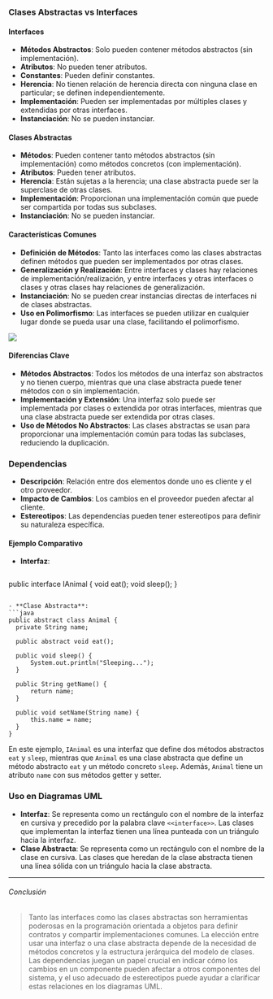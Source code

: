 

### Clases Abstractas vs Interfaces

#### Interfaces

- **Métodos Abstractos**: Solo pueden contener métodos abstractos (sin implementación).
- **Atributos**: No pueden tener atributos.
- **Constantes**: Pueden definir constantes.
- **Herencia**: No tienen relación de herencia directa con ninguna clase en particular; se definen independientemente.
- **Implementación**: Pueden ser implementadas por múltiples clases y extendidas por otras interfaces.
- **Instanciación**: No se pueden instanciar.

#### Clases Abstractas

- **Métodos**: Pueden contener tanto métodos abstractos (sin implementación) como métodos concretos (con implementación).
- **Atributos**: Pueden tener atributos.
- **Herencia**: Están sujetas a la herencia; una clase abstracta puede ser la superclase de otras clases.
- **Implementación**: Proporcionan una implementación común que puede ser compartida por todas sus subclases.
- **Instanciación**: No se pueden instanciar.

#### Características Comunes

- **Definición de Métodos**: Tanto las interfaces como las clases abstractas definen métodos que pueden ser implementados por otras clases.
- **Generalización y Realización**: Entre interfaces y clases hay relaciones de implementación/realización, y entre interfaces y otras interfaces o clases y otras clases hay relaciones de generalización.
- **Instanciación**: No se pueden crear instancias directas de interfaces ni de clases abstractas.
- **Uso en Polimorfismo**: Las interfaces se pueden utilizar en cualquier lugar donde se pueda usar una clase, facilitando el polimorfismo.

![](https://lh7-us.googleusercontent.com/docsz/AD_4nXdQfe4RsupgqxrJ386wgm_JT1pacbK1Xup4FPiV1srvbWJSQKRNSAZHjIwg4gmM0T_1vNtBKqmq1_Wd004RLVO5wAU3OfwYGVoqFtNtBJ83yrYmNvwfZK6RLsZjnB0LYA9odWT3Efi1gn_UhPhBY7pLuCE?key=VReuh94fGGpJZLGsXsGdUQ)


#### Diferencias Clave

- **Métodos Abstractos**: Todos los métodos de una interfaz son abstractos y no tienen cuerpo, mientras que una clase abstracta puede tener métodos con o sin implementación.
- **Implementación y Extensión**: Una interfaz solo puede ser implementada por clases o extendida por otras interfaces, mientras que una clase abstracta puede ser extendida por otras clases.
- **Uso de Métodos No Abstractos**: Las clases abstractas se usan para proporcionar una implementación común para todas las subclases, reduciendo la duplicación.

### Dependencias

- **Descripción**: Relación entre dos elementos donde uno es cliente y el otro proveedor.
- **Impacto de Cambios**: Los cambios en el proveedor pueden afectar al cliente.
- **Estereotipos**: Las dependencias pueden tener estereotipos para definir su naturaleza específica.

#### Ejemplo Comparativo

- **Interfaz**:
  ```java
public interface IAnimal {
    void eat();
    void sleep();
}
  ```

- **Clase Abstracta**:
```java
public abstract class Animal {
    private String name;
      
    public abstract void eat();
      
    public void sleep() {
        System.out.println("Sleeping...");
    }
    
    public String getName() {
        return name;
    }
      
    public void setName(String name) {
        this.name = name;
    }
}
  ```

En este ejemplo, `IAnimal` es una interfaz que define dos métodos abstractos `eat` y `sleep`, mientras que `Animal` es una clase abstracta que define un método abstracto `eat` y un método concreto `sleep`. Además, `Animal` tiene un atributo `name` con sus métodos getter y setter.

### Uso en Diagramas UML

- **Interfaz**: Se representa como un rectángulo con el nombre de la interfaz en cursiva y precedido por la palabra clave `<<interface>>`. Las clases que implementan la interfaz tienen una línea punteada con un triángulo hacia la interfaz.
- **Clase Abstracta**: Se representa como un rectángulo con el nombre de la clase en cursiva. Las clases que heredan de la clase abstracta tienen una línea sólida con un triángulo hacia la clase abstracta.



---

###### Conclusión
> Tanto las interfaces como las clases abstractas son herramientas poderosas en la programación orientada a objetos para definir contratos y compartir implementaciones comunes. La elección entre usar una interfaz o una clase abstracta depende de la necesidad de métodos concretos y la estructura jerárquica del modelo de clases. Las dependencias juegan un papel crucial en indicar cómo los cambios en un componente pueden afectar a otros componentes del sistema, y el uso adecuado de estereotipos puede ayudar a clarificar estas relaciones en los diagramas UML.
